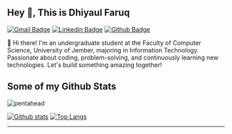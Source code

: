 ## Hey 👋, This is Dhiyaul Faruq
[![Gmail Badge](https://img.shields.io/badge/-dhiyaaf19@gmail.com-c14438?style=flat&logo=Gmail&logoColor=white&link=mailto:dhiyaaf19@gmail.com)](mailto:dhiyaaf19@gmail.com) 
[![Linkedin Badge](https://img.shields.io/badge/-Dhiyaul%20Faruq-0072b1?style=flat&logo=Linkedin&logoColor=white&link=https://www.linkedin.com/in/dhiyaul-faruq/)](https://www.linkedin.com/in/dhiyaul-faruq/) 
[![Github Badge](https://img.shields.io/badge/-pentahead-grey?style=flat&logo=github&logoColor=white&link=https://github.com/pentahead/)](https://www.github.com/pentahead/)

<p align='left'>👋 Hi there! I'm an undergraduate student at the Faculty of Computer Science, University of Jember, majoring in Information Technology. Passionate about coding, problem-solving, and continuously learning new technologies. Let's build something amazing together!</p>

## Some of my Github Stats
<p align='left'> <img src='https://komarev.com/ghpvc/?username=pentahead' alt='pentahead' /> </p>

[![Github stats](https://github-readme-stats.vercel.app/api?username=pentahead&show_icons=true&include_all_commits=true)](https://github.com/pentahead/github-readme-stats)
[![Top Langs](https://github-readme-stats.vercel.app/api/top-langs/?username=pentahead&layout=compact)](https://github.com/pentahead/github-readme-stats)

---


